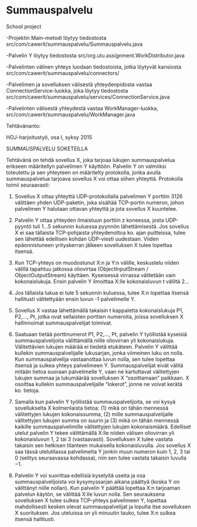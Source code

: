 # Summauspalvelu
School project

-Projektin Main-metodi löytyy tiedostosta src/com/cawerit/summauspalvelu/Summauspalvelu.java

-Palvelin Y löytyy tiedostosta src/org.utu.assignment.WorkDistributor.java

-Palvelinten välinen yhteys luodaan tiedostoista, jotka löytyvät kansiosta src/com/cawerit/summauspalvelu/connectors/

-Palvelimen ja sovelluksen välisestä yhteydenpidosta vastaa ConnectionService-luokka, joka löytyy tiedostosta
src/com/cawerit/summauspalvelu/services/ConnectionService.java

-Palvelinten välisestä yhteydestä vastaa WorkManager-luokka, src/com/cawerit/summauspalvelu/WorkManager.java

 

Tehtävänanto: 

HOJ-harjoitustyö, osa I, syksy 2015

SUMMAUSPALVELU SOKETEILLA


Tehtävänä on tehdä sovellus X, joka tarjoaa lukujen summauspalvelua erikseen määritellyn
palvelimen Y käyttöön. Palvelin Y on valmiiksi toteutettu ja sen yhteyteen on määritelty protokolla,
jonka avulla summauspalvelua tarjoava sovellus X voi ottaa siihen yhteyttä. Protokolla toimii
seuraavasti:

1. Sovellus X ottaa yhteyttä UDP-protokollalla palvelimen Y porttiin 3126 välittäen yhden
UDP-paketin, joka sisältää TCP-portin numeron, johon palvelimen Y halutaan ottavan
yhteyttä ja jota sovellus X kuuntelee.

2. Palvelin Y ottaa yhteyden ilmaistuun porttiin z koneessa, josta UDP-pyyntö tuli 1...5
sekunnin kuluessa pyynnön lähettämisestä. Jos sovellus X ei saa tällaista TCP-pohjaista
yhteydenottoa ko. ajan puitteissa, tulee sen lähettää edellisen kohdan UDP-viesti uudestaan.
Viiden epäonnistuneen yrityskerran jälkeen sovelluksen X tulee lopettaa itsensä.

3. Kun TCP-yhteys on muodostunut X:n ja Y:n välille, keskustelu niiden välillä tapahtuu
jatkossa oliovirtaa (ObjectInputStream / ObjectOutputStream) käyttäen. Kyseisessä virrassa
välitetään vain kokonaislukuja. Ensin palvelin Y ilmoittaa X:lle kokonaisluvun t väliltä 2...
10. Jos tällaista lukua ei tule 5 sekunnin kuluessa, tulee X:n lopettaa itsensä hallitusti
välitettyään ensin luvun -1 palvelimelle Y.

4. Sovellus X vastaa lähettämällä takaisin t kappaletta kokonaislukuja P1, P2,..., Pt, jotka ovat
sellaisten porttien numeroita, joissa sovelluksen X hallinnoimat summauspalvelijat toimivat.

5. Saatuaan tietää porttinumerot P1, P2,…, Pt, palvelin Y työllistää kyseisiä
summauspalvelijoita välittämällä niille oliovirran yli kokonaislukuja. Välitettävien lukujen
määrää ei tiedetä etukäteen. Palvelin Y välittää kullekin summauspalvelijalle lukusarjan,
jonka viimeinen luku on nolla. Kun summauspalvelija vastaanottaa luvun nolla, sen tulee
lopettaa itsensä ja sulkea yhteys palvelimeen Y. Summauspalvelijat eivät välitä mitään tietoa
suoraan palvelimelle Y, vaan ne kartuttavat välitettyjen lukujen summaa ja lukumäärää
sovelluksen X “osoittamaan” paikkaan. X osoittaa kullekin summauspalvelijalle “lokerot”,
jonne ne voivat kerätä ko. tietoja.

6. Samalla kun palvelin Y työllistää summauspalvelijoita, se voi kysyä sovellukselta X
kolmenlaista tietoa: (1) mikä on tähän mennessä välitettyjen lukujen kokonaissumma, (2)
mille summauspalvelijalle välitettyjen lukujen summa on suurin ja (3) mikä on tähän
mennessä kaikille summauspalvelimille välitettyjen lukujen kokonaismäärä. Edelliset utelut
palvelin Y tekee välittämällä X:lle niiden välisen oliovirran yli kokonaisluvun 1, 2 tai 3
(vastaavasti). Sovelluksen X tulee vastata takaisin sen hetkisen tilanteen mukaisella
kokonaisluvulla. Jos sovellus X saa tässä utelutilassa palvelimelta Y jonkin muun numeron
kuin 1, 2, 3 tai 0 (selitys seuraavassa kohdassa), niin sen tulee vastata takaisin luvulla −1.

7. Palvelin Y voi suorittaa edellisiä kyselyitä useita ja osa summauspalvelijoista voi
kysymyssarjan aikana päättyä (koska Y on välittänyt niille nollan). Kun palvelin Y päättää
lopettaa X:n tarjoaman palvelun käytön, se välittää X:lle luvun nolla. Sen seurauksena
sovelluksen X tulee sulkea TCP-yhteys palvelimeen Y, lopettaa mahdollisesti kesken olevat
summauspalvelijat ja lopulta itse sovelluksen X suorituksen. Jos uteluissa on yli minuutin
tauko, tulee X:n sulkea itsensä hallitusti.
